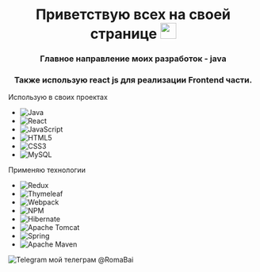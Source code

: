 <h1 align="center">Приветствую всех на своей странице 
<img src="https://github.com/blackcater/blackcater/raw/main/images/Hi.gif" height="32"/></h1>
<h3 align="center">Главное направление моих разработок - java
<h3 align="center">Также использую react js для реализации Frontend части. </h3>

Использую в своих проектах
- ![Java](https://img.shields.io/badge/java-%23FF0000.svg?style=for-the-badge&logo=javafx&logoColor=white)
- ![React](https://img.shields.io/badge/react-%2320232a.svg?style=for-the-badge&logo=react&logoColor=%2361DAFB)
- ![JavaScript](https://img.shields.io/badge/javascript-%23323330.svg?style=for-the-badge&logo=javascript&logoColor=%23F7DF1E)
- ![HTML5](https://img.shields.io/badge/html5-%23E34F26.svg?style=for-the-badge&logo=html5&logoColor=white)
- ![CSS3](https://img.shields.io/badge/css3-%231572B6.svg?style=for-the-badge&logo=css3&logoColor=white)
- ![MySQL](https://img.shields.io/badge/mysql-4479A1.svg?style=for-the-badge&logo=mysql&logoColor=white)

Применяю технологии

- ![Redux](https://img.shields.io/badge/redux-%23593d88.svg?style=for-the-badge&logo=redux&logoColor=white)
- ![Thymeleaf](https://img.shields.io/badge/Thymeleaf-%23005C0F.svg?style=for-the-badge&logo=Thymeleaf&logoColor=white)
- ![Webpack](https://img.shields.io/badge/webpack-%238DD6F9.svg?style=for-the-badge&logo=webpack&logoColor=black)
- ![NPM](https://img.shields.io/badge/NPM-%23CB3837.svg?style=for-the-badge&logo=npm&logoColor=white)
- ![Hibernate](https://img.shields.io/badge/Hibernate-59666C?style=for-the-badge&logo=Hibernate&logoColor=white)
- ![Apache Tomcat](https://img.shields.io/badge/apache%20tomcat-%23F8DC75.svg?style=for-the-badge&logo=apache-tomcat&logoColor=black)
- ![Spring](https://img.shields.io/badge/spring-%236DB33F.svg?style=for-the-badge&logo=spring&logoColor=white)
- ![Apache Maven](https://img.shields.io/badge/Apache%20Maven-C71A36?style=for-the-badge&logo=Apache%20Maven&logoColor=white)


![Telegram](https://img.shields.io/badge/Telegram-2CA5E0?style=for-the-badge&logo=telegram&logoColor=white) мой телеграм @RomaBai
